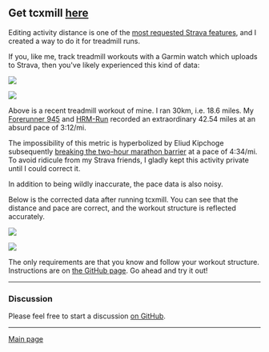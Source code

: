 ## Get tcxmill  [here](https://www.blogger.com/blog/post/edit/8646226552989795436/2358240126886328565#)
  
Editing activity distance is one of the [most requested Strava features](https://www.blogger.com/blog/post/edit/8646226552989795436/2358240126886328565#), and I created a way to do it for treadmill runs.  
  
If you, like me, track treadmill workouts with a Garmin watch which uploads to Strava, then you've likely experienced this kind of data:  
  
[![](https://1.bp.blogspot.com/-Hs1nLrF0jCo/XaoMEmiFOdI/AAAAAAAAJrc/VUXjSj1I4-weLjjnnvmsb-dFK9yD0iS_wCLcBGAsYHQ/s640/summary-before.png)](https://www.blogger.com/blog/post/edit/8646226552989795436/2358240126886328565#)

[![](https://1.bp.blogspot.com/-LxgF0tK2jR8/XaoMCjKfulI/AAAAAAAAJrk/HCwWRRdGDygeulmOJFUSRQ2Ri0zQ0_VpACEwYBhgL/s640/charts-before.png)](https://www.blogger.com/blog/post/edit/8646226552989795436/2358240126886328565#)

Above is a recent treadmill workout of mine. I ran 30km, i.e. 18.6 miles. My  [Forerunner 945](https://www.blogger.com/blog/post/edit/8646226552989795436/2358240126886328565#)  and  [HRM-Run](https://www.blogger.com/blog/post/edit/8646226552989795436/2358240126886328565#)  recorded an extraordinary 42.54 miles at an absurd pace of 3:12/mi.

The impossibility of this metric is hyperbolized by Eliud Kipchoge subsequently [breaking the two-hour marathon barrier](https://www.blogger.com/blog/post/edit/8646226552989795436/2358240126886328565#) at a pace of 4:34/mi. To avoid ridicule from my Strava friends, I gladly kept this activity private until I could correct it.  
  
In addition to being wildly inaccurate, the pace data is also noisy.  
  
Below is the corrected data after running tcxmill. You can see that the distance and pace are correct, and the workout structure is reflected accurately.  

[![](https://1.bp.blogspot.com/-mbXDGITsPkY/XaoMEFxmcCI/AAAAAAAAJrs/Vs5GZBrnMdIHL74BsxqSTevBBEFxSB4mgCEwYBhgL/s640/summary-after.png)](https://www.blogger.com/blog/post/edit/8646226552989795436/2358240126886328565#)

[![](https://1.bp.blogspot.com/-9-xtDOatTE4/XaoMCnOiMzI/AAAAAAAAJrg/-_9B6pqWb-4h-KK2Hlbn8lRVkk804BiKQCEwYBhgL/s640/charts-after.png)](https://www.blogger.com/blog/post/edit/8646226552989795436/2358240126886328565#)

The only requirements are that you know and follow your workout structure. Instructions are on [the GitHub page](https://www.blogger.com/blog/post/edit/8646226552989795436/2358240126886328565#). Go ahead and try it out!

***
### Discussion
Please feel free to start a discussion [on GitHub](https://github.com/slater1/blog/issues).

***
[Main page](index.html)
